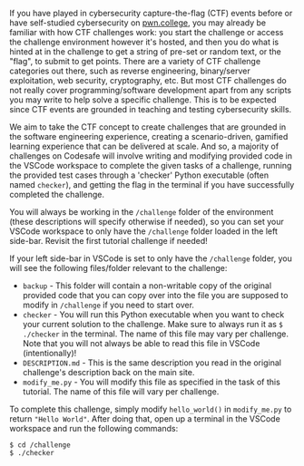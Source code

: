If you have played in cybersecurity capture-the-flag (CTF) events before or have self-studied cybersecurity on [pwn.college](https://pwn.college/), you may already be familiar with how CTF challenges work: you start the challenge or access the 
challenge environment however it's hosted, and then you do what is hinted at in the challenge to get a string of pre-set or
random text, or the "flag", to submit to get points. There are a variety of CTF challenge categories out there, such as
reverse engineering, binary/server exploitation, web security, cryptography, etc. But most CTF challenges do not really cover
programming/software development apart from any scripts you may write to help solve a specific challenge. This is to be 
expected since CTF events are grounded in teaching and testing cybersecurity skills. 

We aim to take the CTF concept to create challenges that are grounded in the software engineering experience, creating a scenario-driven, gamified learning experience that can be delivered at scale. And so, a majority of challenges on Codesafe
will involve writing and modifying provided code in the VSCode workspace to complete the given tasks of a challenge, 
running the provided test cases through a 'checker' Python executable (often named `checker`), and getting the flag in the
terminal if you have successfully completed the challenge. 

You will always be working in the `/challenge` folder of the environment (these descriptions will specify otherwise if
needed), so you can set your VSCode workspace to only have the `/challenge` folder loaded in the left side-bar. Revisit
the first tutorial challenge if needed!

If your left side-bar in VSCode is set to only have the `/challenge` folder, you will see the following files/folder relevant to the challenge:
- `backup` - This folder will contain a non-writable copy of the original provided code that you can copy over into the file you are supposed to modify in `/challenge` if you need to start over.
- `checker` - You will run this Python executable when you want to check your current solution to the challenge. Make sure to always run it as `$ ./checker` in the terminal. The name of this file may vary per challenge. Note that you will not always be able to read this file in VSCode (intentionally)!
- `DESCRIPTION.md` - This is the same description you read in the original challenge's description back on the main site.
- `modify_me.py` - You will modify this file as specified in the task of this tutorial. The name of this file will vary per challenge.

To complete this challenge, simply modify `hello_world()` in `modify_me.py` to return `"Hello World"`. After doing that,
open up a terminal in the VSCode workspace and run the following commands:
```
$ cd /challenge
$ ./checker
```
